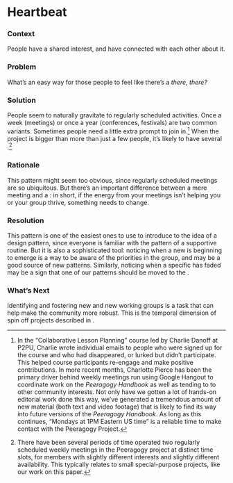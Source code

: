 ---
---

Heartbeat 
=========

### Context 

People have a shared interest, and have connected with each other about
it.

### Problem 

What’s an easy way for those people to feel like there’s a *there,
there?*

### Solution 

People seem to naturally gravitate to regularly scheduled activities.
Once a week (meetings) or once a year (conferences, festivals) are two
common variants. Sometimes people need a little extra prompt to join
in.[^1] When the project is bigger than more than just a few people,
it’s likely to have several .[^2]

### Rationale 

This pattern might seem too obvious, since regularly scheduled meetings
are so ubiquitous. But there’s an important difference between a mere
meeting and a : in short, if the energy from your meetings isn’t helping
you or your group thrive, something needs to change.

### Resolution 

This pattern is one of the easiest ones to use to introduce to the idea
of a design pattern, since everyone is familiar with the pattern of a
supportive routine. But it is also a sophisticated tool: noticing when a
new is beginning to emerge is a way to be aware of the priorities in the
group, and may be a good source of new patterns. Similarly, noticing
when a specific has faded may be a sign that one of our patterns should
be moved to the .

### What’s Next 

Identifying and fostering new and new working groups is a task that can
help make the community more robust. This is the temporal dimension of
spin off projects described in .

[^1]: In the “Collaborative Lesson Planning” course led by Charlie
    Danoff at P2PU, Charlie wrote individual emails to people who were
    signed up for the course and who had disappeared, or lurked but
    didn’t participate. This helped course participants re-engage and
    make positive contributions. In more recent months, Charlotte Pierce
    has been the primary driver behind weekly meetings run using Google
    Hangout to coordinate work on the *Peeragogy Handbook* as well as
    tending to to other community interests. Not only have we gotten a
    lot of hands-on editorial work done this way, we’ve generated a
    tremendous amount of new material (both text and video footage) that
    is likely to find its way into future versions of the *Peeragogy
    Handbook*. As long as this continues, “Mondays at 1PM Eastern US
    time” is a reliable time to make contact with the Peeragogy Project.

[^2]: There have been several periods of time operated two regularly
    scheduled weekly meetings in the Peeragogy project at distinct time
    slots, for members with slightly different interests and slightly
    different availability. This typically relates to small
    special-purpose projects, like our work on this paper.

